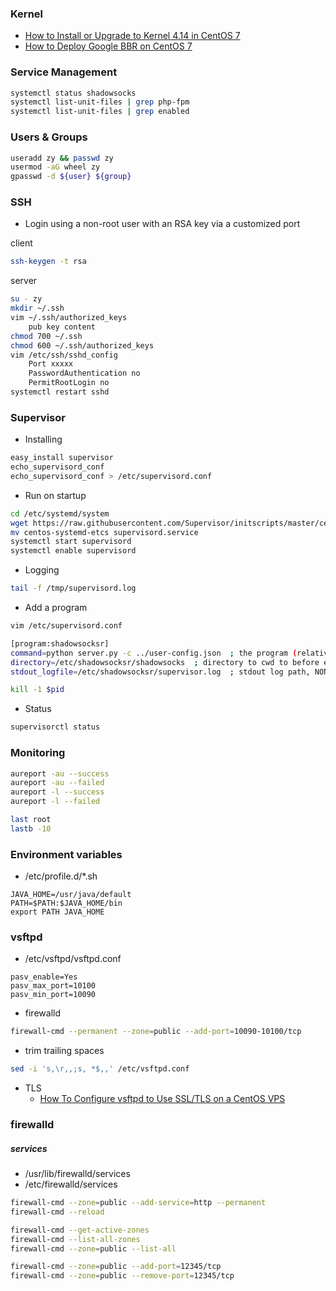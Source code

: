 ### Kernel
- [How to Install or Upgrade to Kernel 4.14 in CentOS 7](https://www.tecmint.com/install-upgrade-kernel-version-in-centos-7/)
- [How to Deploy Google BBR on CentOS 7](https://www.vultr.com/docs/how-to-deploy-google-bbr-on-centos-7)

### Service Management
```bash
systemctl status shadowsocks
systemctl list-unit-files | grep php-fpm
systemctl list-unit-files | grep enabled
```

### Users & Groups
```bash
useradd zy && passwd zy
usermod -aG wheel zy
gpasswd -d ${user} ${group}
```

### SSH
- Login using a non-root user with an RSA key via a customized port

client
```bash
ssh-keygen -t rsa
```

server
```bash
su - zy
mkdir ~/.ssh
vim ~/.ssh/authorized_keys
    pub key content
chmod 700 ~/.ssh
chmod 600 ~/.ssh/authorized_keys
vim /etc/ssh/sshd_config
    Port xxxxx
    PasswordAuthentication no
    PermitRootLogin no
systemctl restart sshd
```

### Supervisor
- Installing
```bash
easy_install supervisor
echo_supervisord_conf
echo_supervisord_conf > /etc/supervisord.conf
```
- Run on startup
```bash
cd /etc/systemd/system
wget https://raw.githubusercontent.com/Supervisor/initscripts/master/centos-systemd-etcs
mv centos-systemd-etcs supervisord.service
systemctl start supervisord
systemctl enable supervisord
```

- Logging
```bash
tail -f /tmp/supervisord.log
```

- Add a program
```bash
vim /etc/supervisord.conf

[program:shadowsocksr]
command=python server.py -c ../user-config.json  ; the program (relative uses PATH, can take args)
directory=/etc/shadowsocksr/shadowsocks  ; directory to cwd to before exec (def no cwd)
stdout_logfile=/etc/shadowsocksr/supervisor.log  ; stdout log path, NONE for none; default AUTO

kill -1 $pid
```

- Status
```bash
supervisorctl status
```

### Monitoring

```bash
aureport -au --success
aureport -au --failed
aureport -l --success
aureport -l --failed

last root
lastb -10
```


### Environment variables
- /etc/profile.d/*.sh
```
JAVA_HOME=/usr/java/default
PATH=$PATH:$JAVA_HOME/bin
export PATH JAVA_HOME
```

### vsftpd
- /etc/vsftpd/vsftpd.conf
```
pasv_enable=Yes
pasv_max_port=10100
pasv_min_port=10090
```
- firewalld
```bash
firewall-cmd --permanent --zone=public --add-port=10090-10100/tcp
```
- trim trailing spaces 
```bash
sed -i 's,\r,,;s, *$,,' /etc/vsftpd.conf
```
- TLS
	- [How To Configure vsftpd to Use SSL/TLS on a CentOS VPS](https://www.digitalocean.com/community/tutorials/how-to-configure-vsftpd-to-use-ssl-tls-on-a-centos-vps)


### firewalld

##### services
- /usr/lib/firewalld/services
- /etc/firewalld/services

```bash
firewall-cmd --zone=public --add-service=http --permanent
firewall-cmd --reload

firewall-cmd --get-active-zones
firewall-cmd --list-all-zones
firewall-cmd --zone=public --list-all

firewall-cmd --zone=public --add-port=12345/tcp
firewall-cmd --zone=public --remove-port=12345/tcp
```
